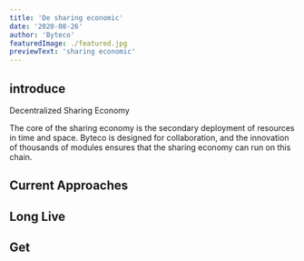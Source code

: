 ```yaml
---
title: 'De sharing economic'
date: '2020-08-26'
author: 'Byteco'
featuredImage: ./featured.jpg
previewText: 'sharing economic'
---
```



## introduce
Decentralized Sharing Economy

The core of the sharing economy is the secondary deployment of resources in time and space. Byteco is designed for collaboration, and the innovation of thousands of modules ensures that the sharing economy can run on this chain.

## Current Approaches


## Long Live 




## Get 




